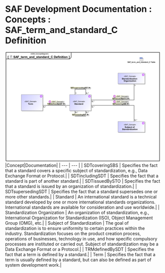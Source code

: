 # SAF Development Documentation : Concepts : SAF_term_and_standard_C Definition 
![SAF_term_and_standard_C Definition.svg](./diagrams/SAF_term_and_standard_C-Definition.svg)
|Concept|Documentation|
| --- | --- |
| SDTcoveringSBS | Specifies the fact that a standard covers a specific subject of standardization, e.g., Data Exchange Format or Protocol.|
| SDTincludingSDT | Specifies the fact that a standard is part of another standard.|
| SDTissuedBySTO | Specifies the fact that a standard is issued by an organization of standardization.|
| SDTsupersedingSDT | Specifies the fact that a standard supersedes one or more other standards.|
| Standard | An international standard is a technical standard developed by one or more international standards organizations. International standards are available for consideration and use worldwide.|
| Standardization Organization | An organization of standardization, e.g., International Organization for Standardization (ISO), Object Management Group (OMG), etc.|
| Subject of Standardization | The goal of standardization is to ensure uniformity to certain practices within the industry. Standardization focuses on the product creation process, operations of businesses, technology in use, and how specific compulsory processes are instituted or carried out. Subject of standardization may be  a Data Exchange Format or a Protocol.|
| TRMdefinedBySDT | Specifies the fact that a term is defined by a standard.|
| Term | Specifies the fact that a term is usually defined by a standard, but can also be defined as part of system development work.|
